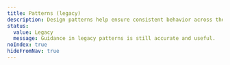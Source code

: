 ```yaml
---
title: Patterns (legacy)
description: Design patterns help ensure consistent behavior across the Shopify admin.
status:
  value: Legacy
  message: Guidance in legacy patterns is still accurate and useful.
noIndex: true
hideFromNav: true
---
```

